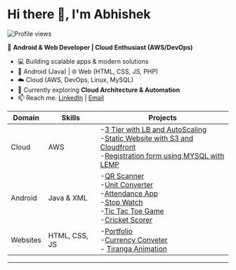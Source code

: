 # Hi there 👋, I'm Abhishek  

![Profile views](https://komarev.com/ghpvc/?username=abhigiri07&color=blue&style=flat)


🚀 **Android & Web Developer | Cloud Enthusiast (AWS/DevOps)**  

- 💻 Building scalable apps & modern solutions  
- 📱 Android (Java) | 🌐 Web (HTML, CSS, JS, PHP)  
- ☁️ Cloud (AWS, DevOps, Linux, MySQL)  
- 🌱 Currently exploring **Cloud Architecture & Automation**  
- 📫 Reach me: [LinkedIn](https://www.linkedin.com/in/abhishek-giri-7abhi/) | [Email](abhishekgiri02973@gmail.com)

| Domain   | Skills        | Projects |
|----------|---------------|----------|
| Cloud    | AWS           | -[3 Tier with LB and AutoScaling](https://github.com/abhigiri07/3-Tier-Artitecture-With-LB-and-AutoScaling) <br> -[Static Website with S3 and Cloudfront](https://github.com/abhigiri07/s3-cloudfront-static-website) <br> -[Registration form using MYSQL with LEMP](https://github.com/abhigiri07/Registration-Form-MYSQL-LEMP)      |
| Android  | Java & XML    | -[QR Scanner](https://github.com/abhigiri07/QR-Scanner-App) <br> -[Unit Converter](https://github.com/abhigiri07/Unit-Converter-App) <br> -[Attendance App](https://github.com/abhigiri07/PresentSir_AndroidApp) <br> -[Stop Watch](https://github.com/abhigiri07/Stop-watch) <br> -[Tic Tac Toe Game](https://github.com/abhigiri07/Tic_Tac_Toe)  <br> -[Cricket Scorer](https://github.com/abhigiri07/CricScore)   |
| Websites | HTML, CSS, JS | -[Portfolio](https://github.com/abhigiri07/portfolio)<br> -[Currency Conveter](https://github.com/abhigiri07/currencyconveter) <br>- [Tiranga Animation](https://github.com/abhigiri07/Tiranga_Animation)   |

---
